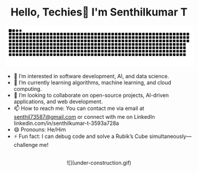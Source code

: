 <h1 align="center">Hello, Techies👋 I'm Senthilkumar T</h1>

<a href="#"><img src="./snakefile.svg"></a>
- 👀 I’m interested in software development, AI, and data science.
- 🌱 I’m currently learning algorithms, machine learning, and cloud computing.
- 💞️ I’m looking to collaborate on open-source projects, AI-driven applications, and web development.
- 📫 How to reach me: You can contact me via email at senthil73587@gmail.com or connect with me on LinkedIn linkedin.com/in/senthilkumar-t-3593a728a
- 😄 Pronouns: He/Him
- ⚡ Fun fact: I can debug code and solve a Rubik’s Cube simultaneously—challenge me!

<center> <br> 
![](under-construction.gif)
<br> </center>

